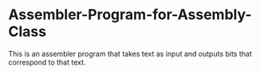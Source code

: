 # Assembler-Program-for-Assembly-Class
This is an assembler program that takes text as input and outputs bits that correspond to that text.
